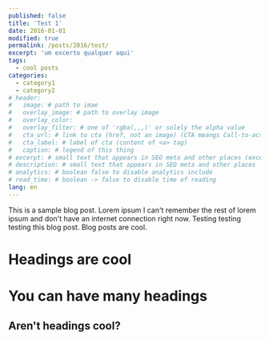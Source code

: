 ```yaml
---
published: false
title: 'Test 1'
date: 2016-01-01
modified: true
permalink: /posts/2016/test/
excerpt: 'um excerto qualquer aqui'
tags:
  - cool posts
categories:
  - category1
  - category2
# header:
#   image: # path to imae
#   overlay_image: # path to overlay image
#   overlay_color:
#   overlay_filter: # one of 'rgba(,,,)' or solely the alpha value
#   cta_url: # link to cta (href, not an image) (CTA meangs Call-to-action === slogan ou frase de chamariz)
#   cta_label: # label of cta (content of <a> tag)
#   caption: # legend of this thing
# excerpt: # small text that appears in SEO meta and other places (excerto / resumo)
# description: # small text that appears in SEO meta and other places
# analytics: # boolean false to disable analytics include
# read_time: # boolean -> false to disable time of reading
lang: en
---
```


This is a sample blog post. Lorem ipsum I can't remember the rest of lorem ipsum and don't have an internet connection right now. Testing testing testing this blog post. Blog posts are cool.

Headings are cool
======

You can have many headings
======

Aren't headings cool?
------
